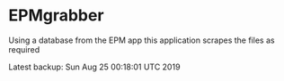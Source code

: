 # EPMgrabber
Using a database from the EPM app this application scrapes the files as required


Latest backup: Sun Aug 25 00:18:01 UTC 2019
